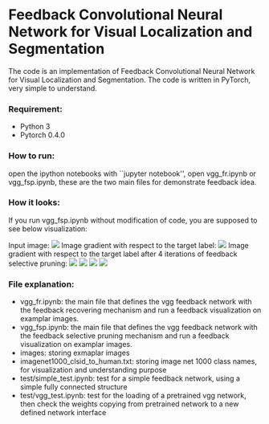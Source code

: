 # Feedback Convolutional Neural Network for Visual Localization and Segmentation

The code is an implementation of Feedback Convolutional Neural Network for Visual Localization and Segmentation. The code is written in PyTorch, very simple to understand.

### Requirement:
- Python 3
- Pytorch 0.4.0

### How to run:

open the ipython notebooks with ``jupyter notebook'', open vgg_fr.ipynb or vgg_fsp.ipynb, these are the two main files for demonstrate feedback idea.


### How it looks:

If you run vgg_fsp.ipynb without modification of code, you are supposed to see below visualization:

Input image:
![](image.png) 
Image gradient with respect to the target label:
![](ff.png) 
Image gradient with respect to the target label after 4 iterations of feedback selective pruning:
![](fb_1.png) ![](fb_2.png) ![](fb_3.png) ![](fb_4.png)

### File explanation:

- vgg_fr.ipynb: the main file that defines the vgg feedback network with the feedback recovering mechanism and run a feedback visualization on examplar images.
- vgg_fsp.ipynb: the main file that defines the vgg feedback network with the feedback selective pruning mechanism and run a feedback visualization on  examplar images.
- images: storing exmaplar images
- imagenet1000_clsid_to_human.txt: storing image net 1000 class names, for visualization and understanding purpose
- test/simple_test.ipynb: test for a simple feedback network, using a simple fully connected structure
- test/vgg_test.ipynb: test for the loading of a pretrained vgg network, then check the weights copying from pretrained network to a new defined network interface
